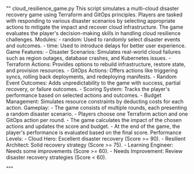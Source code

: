 ""
cloud_resilience_game.py
This script simulates a multi-cloud disaster recovery game using Terraform and GitOps principles. 
Players are tasked with responding to various disaster scenarios by selecting appropriate actions 
to mitigate the impact and recover cloud infrastructure. The game evaluates the player's 
decision-making skills in handling cloud resilience challenges.
Modules:
    - random: Used to randomly select disaster events and outcomes.
    - time: Used to introduce delays for better user experience.
Game Features:
    - Disaster Scenarios: Simulates real-world cloud failures such as region outages, database crashes, 
      and Kubernetes issues.
    - Terraform Actions: Provides options to rebuild infrastructure, restore state, and provision resources.
    - GitOps Actions: Offers actions like triggering syncs, rolling back deployments, and redeploying manifests.
    - Random Event Outcomes: Adds unpredictability to the game with success, partial recovery, or failure outcomes.
    - Scoring System: Tracks the player's performance based on selected actions and outcomes.
    - Budget Management: Simulates resource constraints by deducting costs for each action.
Gameplay:
    - The game consists of multiple rounds, each presenting a random disaster scenario.
    - Players choose one Terraform action and one GitOps action per round.
    - The game calculates the impact of the chosen actions and updates the score and budget.
    - At the end of the game, the player's performance is evaluated based on the final score.
Performance Levels:
    - Cloud Hero: Excellent disaster recovery (Score >= 90).
    - Resilient Architect: Solid recovery strategy (Score >= 75).
    - Learning Engineer: Needs some improvements (Score >= 60).
    - Needs Improvement: Review disaster recovery strategies (Score < 60).

"""

